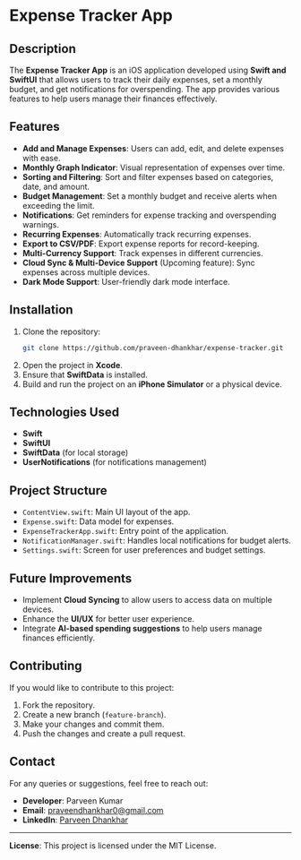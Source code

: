 # Expense Tracker App

## Description
The **Expense Tracker App** is an iOS application developed using **Swift and SwiftUI** that allows users to track their daily expenses, set a monthly budget, and get notifications for overspending. The app provides various features to help users manage their finances effectively.

## Features
- **Add and Manage Expenses**: Users can add, edit, and delete expenses with ease.
- **Monthly Graph Indicator**: Visual representation of expenses over time.
- **Sorting and Filtering**: Sort and filter expenses based on categories, date, and amount.
- **Budget Management**: Set a monthly budget and receive alerts when exceeding the limit.
- **Notifications**: Get reminders for expense tracking and overspending warnings.
- **Recurring Expenses**: Automatically track recurring expenses.
- **Export to CSV/PDF**: Export expense reports for record-keeping.
- **Multi-Currency Support**: Track expenses in different currencies.
- **Cloud Sync & Multi-Device Support** (Upcoming feature): Sync expenses across multiple devices.
- **Dark Mode Support**: User-friendly dark mode interface.

## Installation
1. Clone the repository:
   ```bash
   git clone https://github.com/praveen-dhankhar/expense-tracker.git
   ```
2. Open the project in **Xcode**.
3. Ensure that **SwiftData** is installed.
4. Build and run the project on an **iPhone Simulator** or a physical device.

## Technologies Used
- **Swift**
- **SwiftUI**
- **SwiftData** (for local storage)
- **UserNotifications** (for notifications management)

## Project Structure
- `ContentView.swift`: Main UI layout of the app.
- `Expense.swift`: Data model for expenses.
- `ExpenseTrackerApp.swift`: Entry point of the application.
- `NotificationManager.swift`: Handles local notifications for budget alerts.
- `Settings.swift`: Screen for user preferences and budget settings.

## Future Improvements
- Implement **Cloud Syncing** to allow users to access data on multiple devices.
- Enhance the **UI/UX** for better user experience.
- Integrate **AI-based spending suggestions** to help users manage finances efficiently.

## Contributing
If you would like to contribute to this project:
1. Fork the repository.
2. Create a new branch (`feature-branch`).
3. Make your changes and commit them.
4. Push the changes and create a pull request.

## Contact
For any queries or suggestions, feel free to reach out:
- **Developer**: Parveen Kumar
- **Email**: praveendhankhar0@gmail.com
- **LinkedIn**: [Parveen Dhankhar](https://www.linkedin.com/in/praveen-dhankhar-2aa2a9328)

---
**License**: This project is licensed under the MIT License.


